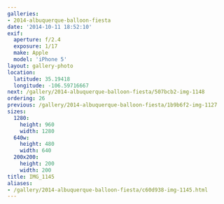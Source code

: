 ```yaml
---
galleries:
- 2014-albuquerque-balloon-fiesta
date: '2014-10-11 18:52:10'
exif:
  aperture: f/2.4
  exposure: 1/17
  make: Apple
  model: 'iPhone 5'
layout: gallery-photo
location:
  latitude: 35.19418
  longitude: -106.59716667
next: /gallery/2014-albuquerque-balloon-fiesta/507bcb2-img-1148
ordering: 26
previous: /gallery/2014-albuquerque-balloon-fiesta/1b9b6f2-img-1127
sizes:
  1280:
    height: 960
    width: 1280
  640w:
    height: 480
    width: 640
  200x200:
    height: 200
    width: 200
title: IMG_1145
aliases:
- /gallery/2014-albuquerque-balloon-fiesta/c60d938-img-1145.html
---
```

